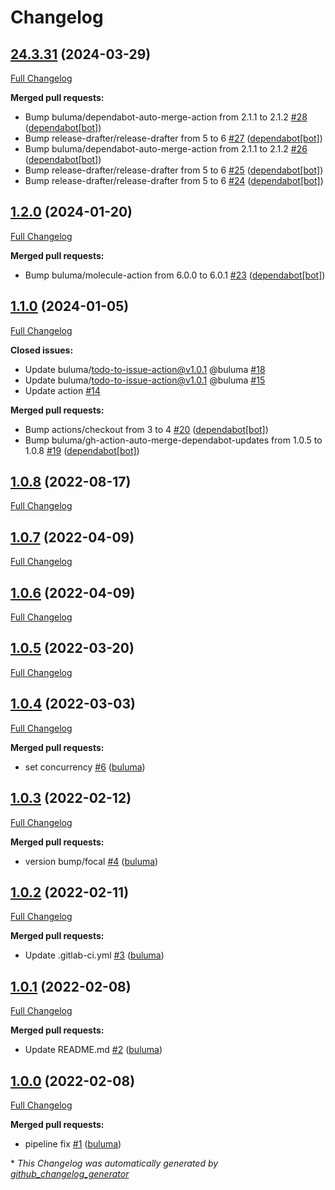 # Changelog

## [24.3.31](https://github.com/buluma/ansible-role-ntp/tree/24.3.31) (2024-03-29)

[Full Changelog](https://github.com/buluma/ansible-role-ntp/compare/1.2.0...24.3.31)

**Merged pull requests:**

- Bump buluma/dependabot-auto-merge-action from 2.1.1 to 2.1.2 [\#28](https://github.com/buluma/ansible-role-ntp/pull/28) ([dependabot[bot]](https://github.com/apps/dependabot))
- Bump release-drafter/release-drafter from 5 to 6 [\#27](https://github.com/buluma/ansible-role-ntp/pull/27) ([dependabot[bot]](https://github.com/apps/dependabot))
- Bump buluma/dependabot-auto-merge-action from 2.1.1 to 2.1.2 [\#26](https://github.com/buluma/ansible-role-ntp/pull/26) ([dependabot[bot]](https://github.com/apps/dependabot))
- Bump release-drafter/release-drafter from 5 to 6 [\#25](https://github.com/buluma/ansible-role-ntp/pull/25) ([dependabot[bot]](https://github.com/apps/dependabot))
- Bump release-drafter/release-drafter from 5 to 6 [\#24](https://github.com/buluma/ansible-role-ntp/pull/24) ([dependabot[bot]](https://github.com/apps/dependabot))

## [1.2.0](https://github.com/buluma/ansible-role-ntp/tree/1.2.0) (2024-01-20)

[Full Changelog](https://github.com/buluma/ansible-role-ntp/compare/1.1.0...1.2.0)

**Merged pull requests:**

- Bump buluma/molecule-action from 6.0.0 to 6.0.1 [\#23](https://github.com/buluma/ansible-role-ntp/pull/23) ([dependabot[bot]](https://github.com/apps/dependabot))

## [1.1.0](https://github.com/buluma/ansible-role-ntp/tree/1.1.0) (2024-01-05)

[Full Changelog](https://github.com/buluma/ansible-role-ntp/compare/1.0.8...1.1.0)

**Closed issues:**

- Update buluma/todo-to-issue-action@v1.0.1 @buluma [\#18](https://github.com/buluma/ansible-role-ntp/issues/18)
- Update buluma/todo-to-issue-action@v1.0.1 @buluma [\#15](https://github.com/buluma/ansible-role-ntp/issues/15)
- Update action [\#14](https://github.com/buluma/ansible-role-ntp/issues/14)

**Merged pull requests:**

- Bump actions/checkout from 3 to 4 [\#20](https://github.com/buluma/ansible-role-ntp/pull/20) ([dependabot[bot]](https://github.com/apps/dependabot))
- Bump buluma/gh-action-auto-merge-dependabot-updates from 1.0.5 to 1.0.8 [\#19](https://github.com/buluma/ansible-role-ntp/pull/19) ([dependabot[bot]](https://github.com/apps/dependabot))

## [1.0.8](https://github.com/buluma/ansible-role-ntp/tree/1.0.8) (2022-08-17)

[Full Changelog](https://github.com/buluma/ansible-role-ntp/compare/1.0.7...1.0.8)

## [1.0.7](https://github.com/buluma/ansible-role-ntp/tree/1.0.7) (2022-04-09)

[Full Changelog](https://github.com/buluma/ansible-role-ntp/compare/1.0.6...1.0.7)

## [1.0.6](https://github.com/buluma/ansible-role-ntp/tree/1.0.6) (2022-04-09)

[Full Changelog](https://github.com/buluma/ansible-role-ntp/compare/1.0.5...1.0.6)

## [1.0.5](https://github.com/buluma/ansible-role-ntp/tree/1.0.5) (2022-03-20)

[Full Changelog](https://github.com/buluma/ansible-role-ntp/compare/1.0.4...1.0.5)

## [1.0.4](https://github.com/buluma/ansible-role-ntp/tree/1.0.4) (2022-03-03)

[Full Changelog](https://github.com/buluma/ansible-role-ntp/compare/1.0.3...1.0.4)

**Merged pull requests:**

- set concurrency [\#6](https://github.com/buluma/ansible-role-ntp/pull/6) ([buluma](https://github.com/buluma))

## [1.0.3](https://github.com/buluma/ansible-role-ntp/tree/1.0.3) (2022-02-12)

[Full Changelog](https://github.com/buluma/ansible-role-ntp/compare/1.0.2...1.0.3)

**Merged pull requests:**

- version bump/focal [\#4](https://github.com/buluma/ansible-role-ntp/pull/4) ([buluma](https://github.com/buluma))

## [1.0.2](https://github.com/buluma/ansible-role-ntp/tree/1.0.2) (2022-02-11)

[Full Changelog](https://github.com/buluma/ansible-role-ntp/compare/1.0.1...1.0.2)

**Merged pull requests:**

- Update .gitlab-ci.yml [\#3](https://github.com/buluma/ansible-role-ntp/pull/3) ([buluma](https://github.com/buluma))

## [1.0.1](https://github.com/buluma/ansible-role-ntp/tree/1.0.1) (2022-02-08)

[Full Changelog](https://github.com/buluma/ansible-role-ntp/compare/1.0.0...1.0.1)

**Merged pull requests:**

- Update README.md [\#2](https://github.com/buluma/ansible-role-ntp/pull/2) ([buluma](https://github.com/buluma))

## [1.0.0](https://github.com/buluma/ansible-role-ntp/tree/1.0.0) (2022-02-08)

[Full Changelog](https://github.com/buluma/ansible-role-ntp/compare/4e13bc1c4b63805c622aee99b647028b5a73a156...1.0.0)

**Merged pull requests:**

- pipeline fix [\#1](https://github.com/buluma/ansible-role-ntp/pull/1) ([buluma](https://github.com/buluma))



\* *This Changelog was automatically generated by [github_changelog_generator](https://github.com/github-changelog-generator/github-changelog-generator)*
